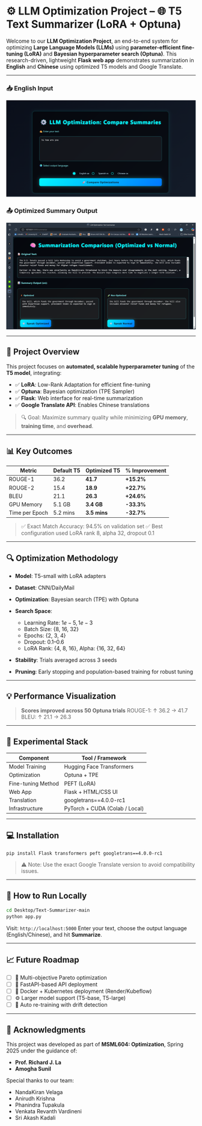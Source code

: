 # ⚙️ LLM Optimization Project – 🌐 T5 Text Summarizer (LoRA + Optuna)

Welcome to our **LLM Optimization Project**, an end-to-end system for optimizing **Large Language Models (LLMs)** using **parameter-efficient fine-tuning (LoRA)** and **Bayesian hyperparameter search (Optuna)**. This research-driven, lightweight **Flask web app** demonstrates summarization in **English** and **Chinese** using optimized T5 models and Google Translate.

---

### 📥 English Input

![Input Screenshot](assets/input.png)

### 📤 Optimized Summary Output

![Output Screenshot](assets/summaries.png)

---

## 🧠 Project Overview

This project focuses on **automated, scalable hyperparameter tuning** of the **T5 model**, integrating:

* ✅ **LoRA**: Low-Rank Adaptation for efficient fine-tuning
* ✅ **Optuna**: Bayesian optimization (TPE Sampler)
* ✅ **Flask**: Web interface for real-time summarization
* ✅ **Google Translate API**: Enables Chinese translations

> 🔍 Goal: Maximize summary quality while minimizing **GPU memory**, **training time**, and **overhead**.

---

## 📊 Key Outcomes

| Metric         | Default T5 | Optimized T5 | % Improvement |
| -------------- | ---------- | ------------ | ------------- |
| ROUGE-1        | 36.2       | **41.7**     | **+15.2%**    |
| ROUGE-2        | 15.4       | **18.9**     | **+22.7%**    |
| BLEU           | 21.1       | **26.3**     | **+24.6%**    |
| GPU Memory     | 5.1 GB     | **3.4 GB**   | **-33.3%**    |
| Time per Epoch | 5.2 mins   | **3.5 mins** | **-32.7%**    |

> ✅ Exact Match Accuracy: 94.5% on validation set
> ✅ Best configuration used LoRA rank 8, alpha 32, dropout 0.1

---

## 🔍 Optimization Methodology

* **Model**: T5-small with LoRA adapters
* **Dataset**: CNN/DailyMail
* **Optimization**: Bayesian search (TPE) with Optuna
* **Search Space**:

  * Learning Rate: $1e-5, 1e-3$
  * Batch Size: {8, 16, 32}
  * Epochs: {2, 3, 4}
  * Dropout: $0.1 – 0.6$
  * LoRA Rank: {4, 8, 16}, Alpha: {16, 32, 64}
* **Stability**: Trials averaged across 3 seeds
* **Pruning**: Early stopping and population-based training for robust tuning

---

## 💡 Performance Visualization

> **Scores improved across 50 Optuna trials**
> ROUGE-1: ↑ 36.2 → 41.7
> BLEU: ↑ 21.1 → 26.3

---

## 🔬 Experimental Stack

| Component          | Tool / Framework               |
| ------------------ | ------------------------------ |
| Model Training     | Hugging Face Transformers      |
| Optimization       | Optuna + TPE                   |
| Fine-tuning Method | PEFT (LoRA)                    |
| Web App            | Flask + HTML/CSS UI            |
| Translation        | googletrans==4.0.0-rc1         |
| Infrastructure     | PyTorch + CUDA (Colab / Local) |

---

## 💻 Installation

```bash
pip install Flask transformers peft googletrans==4.0.0-rc1
```

> ⚠️ Note: Use the exact Google Translate version to avoid compatibility issues.

---

## 🚀 How to Run Locally

```bash
cd Desktop/Text-Summarizer-main
python app.py
```

Visit: `http://localhost:5000`
Enter your text, choose the output language (English/Chinese), and hit **Summarize**.

---

## 📈 Future Roadmap

* [ ] 🎯 Multi-objective Pareto optimization
* [ ] 🧪 FastAPI-based API deployment
* [ ] 🐳 Docker + Kubernetes deployment (Render/Kubeflow)
* [ ] ⚙️ Larger model support (T5-base, T5-large)
* [ ] 🔁 Auto re-training with drift detection

---

## 🙏 Acknowledgments

This project was developed as part of **MSML604: Optimization**, Spring 2025 under the guidance of:

* **Prof. Richard J. La**
* **Amogha Sunil**

Special thanks to our team:

* NandaKiran Velaga
* Anirudh Krishna
* Phanindra Tupakula
* Venkata Revanth Vardineni
* Sri Akash Kadali
